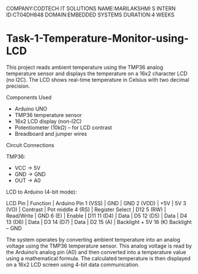 COMPANY:CODTECH IT SOLUTIONS 
NAME:MARILAKSHMI S 
INTERN ID:CT04DH848
DOMAIN:EMBEDDED SYSTEMS 
DURATION:4 WEEKS
# Task-1-Temperature-Monitor-using-LCD
This project reads ambient temperature using the TMP36 analog temperature sensor and displays the temperature on a 16x2 character LCD (no I2C). The LCD shows real-time temperature in Celsius with two decimal precision.

 Components Used
- Arduino UNO
- TMP36 temperature sensor
- 16x2 LCD display (non-I2C)
- Potentiometer (10kΩ) – for LCD contrast
- Breadboard and jumper wires

Circuit Connections

TMP36:
- VCC → 5V  
- GND → GND  
- OUT → A0  

LCD to Arduino (4-bit mode):

LCD Pin | Function | Arduino Pin 
 1 (VSS) | GND | GND 
 2 (VDD) | +5V | 5V 
 3 (VO) | Contrast | Pot middle
 4 (RS) | Register Select | D12 
 5 (RW) | Read/Write | GND 
 6 (E) | Enable | D11 
 11 (D4) | Data | D5 
 12 (D5) | Data | D4 
 13 (D6) | Data | D3 
 14 (D7) | Data | D2 
 15 (A) | Backlight + 5V 
 16 (K)  Backlight –  GND 

The system operates by converting ambient temperature into an analog voltage using the TMP36 temperature sensor. This analog voltage is read by the Arduino’s analog pin (A0) and then converted into a temperature value using a mathematical formula. The calculated temperature is then displayed on a 16x2 LCD screen using 4-bit data communication.
